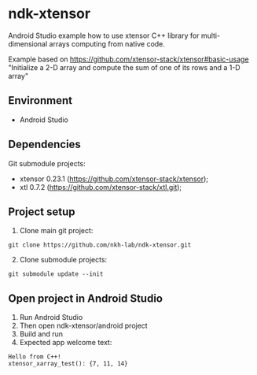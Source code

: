 # ndk-xtensor
Android Studio example how to use xtensor C++ library for multi-dimensional arrays computing from native code.

Example based on https://github.com/xtensor-stack/xtensor#basic-usage "Initialize a 2-D array and compute the sum of one of its rows and a 1-D array"

## Environment
- Android Studio

## Dependencies
Git submodule projects:
- xtensor 0.23.1 (https://github.com/xtensor-stack/xtensor);
- xtl 0.7.2 (https://github.com/xtensor-stack/xtl.git);

## Project setup
1. Clone main git project:
```
git clone https://github.com/nkh-lab/ndk-xtensor.git
```
2. Clone submodule projects:
```
git submodule update --init
```

## Open project in Android Studio
1. Run Android Studio
2. Then open ndk-xtensor/android project
3. Build and run
4. Expected app welcome text:
```
Hello from C++!
xtensor_xarray_test(): {7, 11, 14}
```

